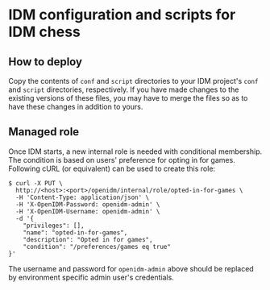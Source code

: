 # IDM configuration and scripts for IDM chess

## How to deploy
Copy the contents of `conf` and `script` directories to your IDM project's `conf` and `script` directories, respectively. If you have made changes to the existing versions of these files, you may have to merge the files so as to have these changes in addition to yours.

## Managed role
Once IDM starts, a new internal role is needed with conditional membership. The condition is based on users' preference for opting in for games. Following cURL (or equivalent) can be used to create this role:

```
$ curl -X PUT \
  http://<host>:<port>/openidm/internal/role/opted-in-for-games \
  -H 'Content-Type: application/json' \
  -H 'X-OpenIDM-Password: openidm-admin' \
  -H 'X-OpenIDM-Username: openidm-admin' \
  -d '{
    "privileges": [],
    "name": "opted-in-for-games",
    "description": "Opted in for games",
    "condition": "/preferences/games eq true"
}'
```

The username and password for `openidm-admin` above should be replaced by environment specific admin user's credentials.
